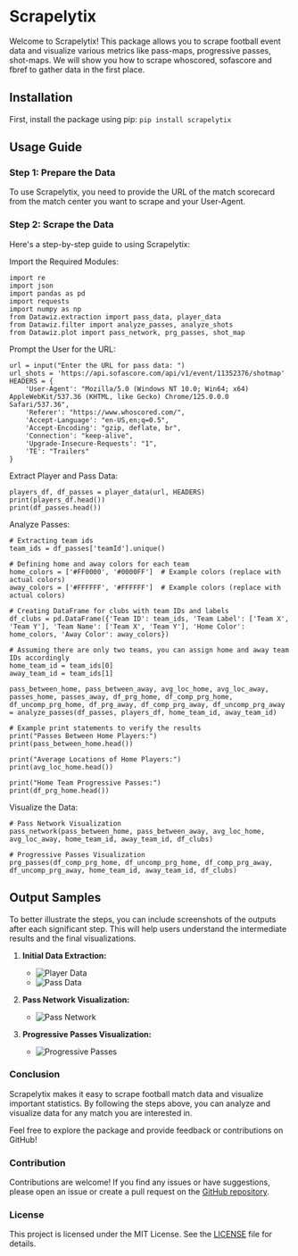 # Scrapelytix
Welcome to Scrapelytix! This package allows you to scrape football event data and visualize various metrics like pass-maps, progressive passes, shot-maps. We will show you how to scrape whoscored, sofascore and fbref to gather data in the first place.

## Installation
First, install the package using pip:
`pip install scrapelytix`

## Usage Guide
### Step 1: Prepare the Data
To use Scrapelytix, you need to provide the URL of the match scorecard from the match center you want to scrape and your User-Agent.

### Step 2: Scrape the Data
Here's a step-by-step guide to using Scrapelytix:

Import the Required Modules:
```
import re
import json
import pandas as pd
import requests
import numpy as np
from Datawiz.extraction import pass_data, player_data
from Datawiz.filter import analyze_passes, analyze_shots
from Datawiz.plot import pass_network, prg_passes, shot_map
```
Prompt the User for the URL:
```
url = input("Enter the URL for pass data: ")
url_shots = 'https://api.sofascore.com/api/v1/event/11352376/shotmap'
HEADERS = {
    'User-Agent': "Mozilla/5.0 (Windows NT 10.0; Win64; x64) AppleWebKit/537.36 (KHTML, like Gecko) Chrome/125.0.0.0 Safari/537.36",
    'Referer': "https://www.whoscored.com/",
    'Accept-Language': "en-US,en;q=0.5",
    'Accept-Encoding': "gzip, deflate, br",
    'Connection': "keep-alive",
    'Upgrade-Insecure-Requests': "1",
    'TE': "Trailers"
}
```
Extract Player and Pass Data:
```
players_df, df_passes = player_data(url, HEADERS)
print(players_df.head())
print(df_passes.head())
```
Analyze Passes:
```
# Extracting team ids
team_ids = df_passes['teamId'].unique()

# Defining home and away colors for each team
home_colors = ['#FF0000', '#0000FF']  # Example colors (replace with actual colors)
away_colors = ['#FFFFFF', '#FFFFFF']  # Example colors (replace with actual colors)

# Creating DataFrame for clubs with team IDs and labels
df_clubs = pd.DataFrame({'Team ID': team_ids, 'Team Label': ['Team X', 'Team Y'], 'Team Name': ['Team X', 'Team Y'], 'Home Color': home_colors, 'Away Color': away_colors})

# Assuming there are only two teams, you can assign home and away team IDs accordingly
home_team_id = team_ids[0]
away_team_id = team_ids[1]

pass_between_home, pass_between_away, avg_loc_home, avg_loc_away, passes_home, passes_away, df_prg_home, df_comp_prg_home, df_uncomp_prg_home, df_prg_away, df_comp_prg_away, df_uncomp_prg_away = analyze_passes(df_passes, players_df, home_team_id, away_team_id)

# Example print statements to verify the results
print("Passes Between Home Players:")
print(pass_between_home.head())

print("Average Locations of Home Players:")
print(avg_loc_home.head())

print("Home Team Progressive Passes:")
print(df_prg_home.head())
```
Visualize the Data:
```
# Pass Network Visualization
pass_network(pass_between_home, pass_between_away, avg_loc_home, avg_loc_away, home_team_id, away_team_id, df_clubs)

# Progressive Passes Visualization
prg_passes(df_comp_prg_home, df_uncomp_prg_home, df_comp_prg_away, df_uncomp_prg_away, home_team_id, away_team_id, df_clubs)
```

## Output Samples

To better illustrate the steps, you can include screenshots of the outputs after each significant step. This will help users understand the intermediate results and the final visualizations.

1. **Initial Data Extraction:**
   - ![Player Data](images/player_data.png)
   - ![Pass Data](images/pass_data.png)

2. **Pass Network Visualization:**
   - ![Pass Network](images/pass_network.png)

3. **Progressive Passes Visualization:**
   - ![Progressive Passes](images/progressive_passes.png)

### Conclusion

Scrapelytix makes it easy to scrape football match data and visualize important statistics. By following the steps above, you can analyze and visualize data for any match you are interested in.

Feel free to explore the package and provide feedback or contributions on GitHub!

### Contribution

Contributions are welcome! If you find any issues or have suggestions, please open an issue or create a pull request on the [GitHub repository](https://github.com/gxdfather7/Scrapelytix).

### License

This project is licensed under the MIT License. See the [LICENSE](LICENSE) file for details.
